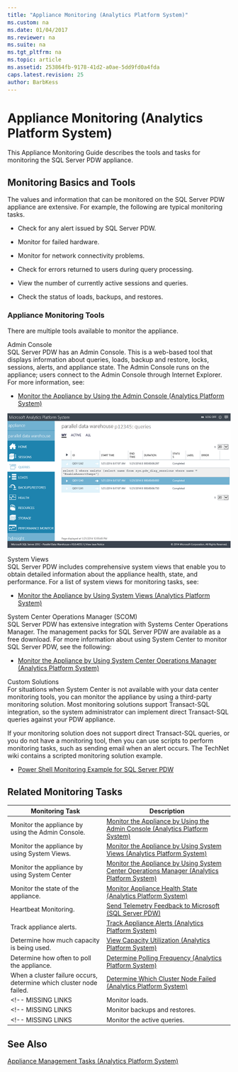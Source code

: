 ```yaml
---
title: "Appliance Monitoring (Analytics Platform System)"
ms.custom: na
ms.date: 01/04/2017
ms.reviewer: na
ms.suite: na
ms.tgt_pltfrm: na
ms.topic: article
ms.assetid: 253864fb-9178-41d2-a0ae-5dd9fd0a4fda
caps.latest.revision: 25
author: BarbKess
---
```

# Appliance Monitoring (Analytics Platform System)
This Appliance Monitoring Guide describes the tools and tasks for monitoring the SQL Server PDW appliance.  
  
## <a name="Basics"></a>Monitoring Basics and Tools  
The values and information that can be monitored on the SQL Server PDW appliance are extensive. For example, the following are typical monitoring tasks.  
  
-   Check for any alert issued by SQL Server PDW.  
  
-   Monitor for failed hardware.  
  
-   Monitor for network connectivity problems.  
  
-   Check for errors returned to users during query processing.  
  
-   View the number of currently active sessions and queries.  
  
-   Check the status of loads, backups, and restores.  
  
### Appliance Monitoring Tools  
There are multiple tools available to monitor the appliance.  
  
Admin Console  
SQL Server PDW has an Admin Console. This is a web-based tool that displays information about queries, loads, backup and restore, locks, sessions, alerts, and appliance state. The Admin Console runs on the appliance; users connect to the Admin Console through Internet Explorer. For more information, see:  
  
-   [Monitor the Appliance by Using the Admin Console &#40;Analytics Platform System&#41;](monitor-the-appliance-by-using-the-admin-console.md)  
  
![PDW Admin Console Alerts](./media/appliance-monitoring/SQL_Server_PDW_AdminConsol_Queries.png "SQL_Server_PDW_AdminConsol_Queries")  
  
System Views  
SQL Server PDW includes comprehensive system views that enable you to obtain detailed information about the appliance health, state, and performance. For a list of system views for monitoring tasks, see:  
  
-   [Monitor the Appliance by Using System Views &#40;Analytics Platform System&#41;](monitor-the-appliance-by-using-system-views.md)  
  
System Center Operations Manager (SCOM)  
SQL Server PDW has extensive integration with Systems Center Operations Manager. The management packs for SQL Server PDW are available as a free download. For more information about using System Center to monitor SQL Server PDW, see the following:  
  
-   [Monitor the Appliance by Using System Center Operations Manager &#40;Analytics Platform System&#41;](monitor-the-appliance-by-using-system-center-operations-manager.md)  
  
Custom Solutions  
For situations when System Center is not available with your data center monitoring tools, you can monitor the appliance by using a third-party monitoring solution. Most monitoring solutions support Transact\-SQL integration, so the system administrator can implement direct Transact\-SQL queries against your PDW appliance.  
  
If your monitoring solution does not support direct Transact\-SQL queries, or you do not have a monitoring tool, then you can use scripts to perform monitoring tasks, such as sending email when an alert occurs.  The TechNet wiki contains a scripted monitoring solution example.  
  
-   [Power Shell Monitoring Example for SQL Server PDW](http://go.microsoft.com/fwlink/?LinkId=248020)  
   
## <a name="Tasks"></a>Related Monitoring Tasks  
  
|Monitoring Task|Description|  
|-------------------|---------------|  
|Monitor the appliance by using the Admin Console.|[Monitor the Appliance by Using the Admin Console &#40;Analytics Platform System&#41;](monitor-the-appliance-by-using-the-admin-console.md)|  
|Monitor the appliance by using System Views.|[Monitor the Appliance by Using System Views &#40;Analytics Platform System&#41;](monitor-the-appliance-by-using-system-views.md)|  
|Monitor the appliance by using System Center|[Monitor the Appliance by Using System Center Operations Manager &#40;Analytics Platform System&#41;](monitor-the-appliance-by-using-system-center-operations-manager.md)|  
|Monitor the state of the appliance.|[Monitor Appliance Health State &#40;Analytics Platform System&#41;](monitor-appliance-health-state.md)|  
|Heartbeat Monitoring.|[Send Telemetry Feedback to Microsoft &#40;SQL Server PDW&#41;](send-telemetry-feedback-to-microsoft-sql-server-pdw.md)|  
|Track appliance alerts.|[Track Appliance Alerts &#40;Analytics Platform System&#41;](track-appliance-alerts.md)|  
|Determine how much capacity is being used.|[View Capacity Utilization &#40;Analytics Platform System&#41;](view-capacity-utilization.md)|  
|Determine how often to poll the appliance.|[Determine Polling Frequency &#40;Analytics Platform System&#41;](determine-polling-frequency.md)|  
|When a cluster failure occurs, determine which cluster node failed.|[Determine Which Cluster Node Failed &#40;Analytics Platform System&#41;](determine-which-cluster-node-failed.md)|  
<!-- MISSING LINKS |Monitor loads.|[Monitor Loads &#40;SQL Server PDW&#41;](../sqlpdw/monitor-loads-sql-server-pdw.md)|  -->  
<!-- MISSING LINKS |Monitor backups and restores.|[Monitor Backups and Restores &#40;SQL Server PDW&#41;](../sqlpdw/monitor-backups-and-restores-sql-server-pdw.md)|  -->  
<!-- MISSING LINKS |Monitor the active queries.|[Monitoring Active Queries &#40;SQL Server PDW&#41;](../sqlpdw/monitoring-active-queries-sql-server-pdw.md)|  -->  
  
## See Also  
<!-- MISSING LINKS [Common Metadata Query Examples &#40;SQL Server PDW&#41;](../sqlpdw/common-metadata-query-examples-sql-server-pdw.md)  -->  
[Appliance Management Tasks &#40;Analytics Platform System&#41;](appliance-management-tasks.md)  
  
